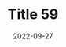 ---
layout: posts
title: "Title 59"
img: "https://image.tmdb.org/t/p/w185/kPRb1mbVHGop0egQ7153y0lhzGL.jpg"
date: 2022-09-27
genre: "Comedy"
categories: Movies
tags: bollywood, shah ruch khan
published: true 
---